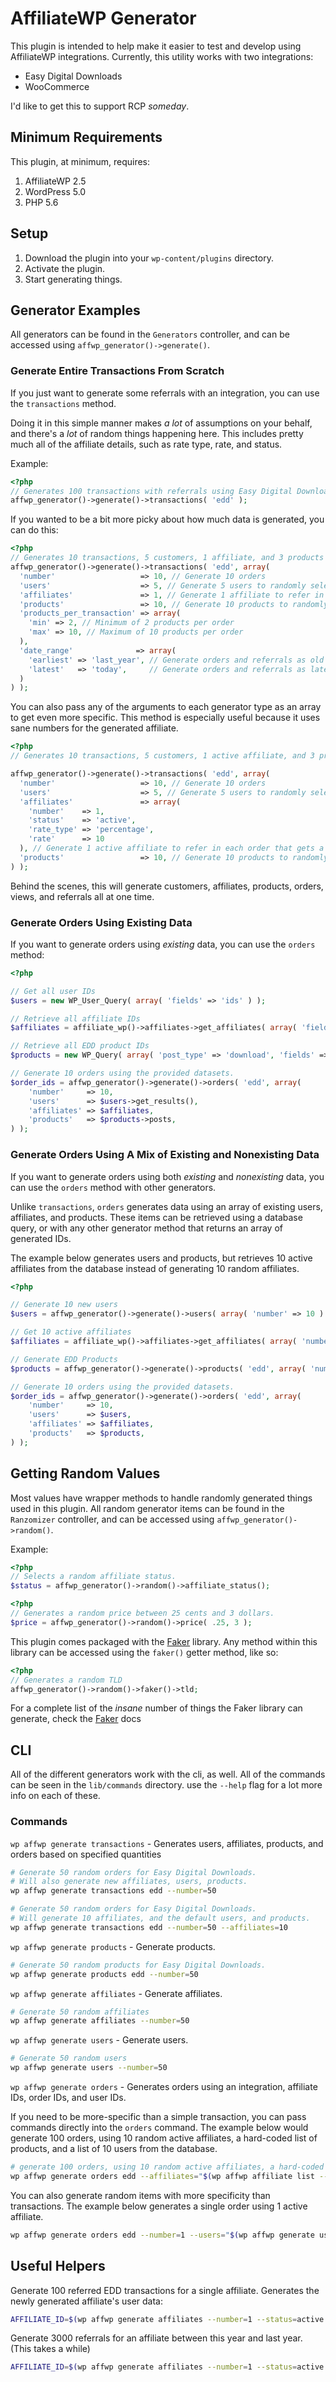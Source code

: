 # AffiliateWP Generator

This plugin is intended to help make it easier to test and develop using AffiliateWP integrations.
Currently, this utility works with two integrations:

* Easy Digital Downloads
* WooCommerce

I'd like to get this to support RCP _someday_.

## Minimum Requirements

This plugin, at minimum, requires:

1. AffiliateWP 2.5
1. WordPress 5.0
1. PHP 5.6

## Setup

1. Download the plugin into your `wp-content/plugins` directory.
1. Activate the plugin.
1. Start generating things.

## Generator Examples

All generators can be found in the `Generators` controller, and can be accessed using `affwp_generator()->generate()`.

### Generate Entire Transactions From Scratch

If you just want to generate some referrals with an integration, you can use the `transactions` method.

Doing it in this simple manner makes _a lot_ of assumptions on your behalf, and there's a _lot_ of random things
happening here. This includes pretty much all of the affiliate details, such as rate type, rate, and status.

Example:
```php
<?php
// Generates 100 transactions with referrals using Easy Digital Downloads.
affwp_generator()->generate()->transactions( 'edd' );
```

If you wanted to be a bit more picky about how much data is generated, you can do this:

```php
<?php
// Generates 10 transactions, 5 customers, 1 affiliate, and 3 products with referrals using Easy Digital Downloads.
affwp_generator()->generate()->transactions( 'edd', array(
  'number'                   => 10, // Generate 10 orders
  'users'                    => 5, // Generate 5 users to randomly select for orders
  'affiliates'               => 1, // Generate 1 affiliate to refer in each order
  'products'                 => 10, // Generate 10 products to randomly select in each order.
  'products_per_transaction' => array(
    'min' => 2, // Minimum of 2 products per order
    'max' => 10, // Maximum of 10 products per order
  ),
  'date_range'              => array(
    'earliest' => 'last_year', // Generate orders and referrals as old as 1 full year.
    'latest'   => 'today',     // Generate orders and referrals as late as today.
  )
) );
```

You can also pass any of the arguments to each generator type as an array to get even more specific. This method is 
especially useful because it uses sane numbers for the generated affiliate.

```php
<?php
// Generates 10 transactions, 5 customers, 1 active affiliate, and 3 products with referrals using Easy Digital Downloads.

affwp_generator()->generate()->transactions( 'edd', array(
  'number'                   => 10, // Generate 10 orders
  'users'                    => 5, // Generate 5 users to randomly select for orders
  'affiliates'               => array(
    'number'    => 1,
    'status'    => 'active',
    'rate_type' => 'percentage',
    'rate'      => 10
  ), // Generate 1 active affiliate to refer in each order that gets a 10% commission on orders.
  'products'                 => 10, // Generate 10 products to randomly select in each order.
) );
```

Behind the scenes, this will generate customers, affiliates, products, orders, views, and referrals all at one time.

### Generate Orders Using Existing Data

If you want to generate orders using _existing_ data, you can use the `orders` method:

```php
<?php

// Get all user IDs
$users = new WP_User_Query( array( 'fields' => 'ids' ) );

// Retrieve all affiliate IDs
$affiliates = affiliate_wp()->affiliates->get_affiliates( array( 'fields' => 'ids', 'number' => -1 ) );

// Retrieve all EDD product IDs 
$products = new WP_Query( array( 'post_type' => 'download', 'fields' => 'ids', 'posts_per_page' => -1 ) );

// Generate 10 orders using the provided datasets.
$order_ids = affwp_generator()->generate()->orders( 'edd', array(
	'number'     => 10,
	'users'      => $users->get_results(),
	'affiliates' => $affiliates,
	'products'   => $products->posts,
) );
```

### Generate Orders Using A Mix of Existing and Nonexisting Data

If you want to generate orders using both _existing_ and _nonexisting_ data,
you can use the `orders` method with other generators.

Unlike `transactions`, `orders` generates data using an array of existing users, affiliates, and products. 
These items can be retrieved using a database query, or with any other generator method that returns 
an array of generated IDs.

The example below generates users and products, but retrieves 10 active affiliates from the database instead of generating 
10 random affiliates.

```php
<?php

// Generate 10 new users
$users = affwp_generator()->generate()->users( array( 'number' => 10 ) );

// Get 10 active affiliates
$affiliates = affiliate_wp()->affiliates->get_affiliates( array( 'number' => 10, 'status' => 'active' ) );

// Generate EDD Products 
$products = affwp_generator()->generate()->products( 'edd', array( 'number' => 10 ) );

// Generate 10 orders using the provided datasets.
$order_ids = affwp_generator()->generate()->orders( 'edd', array(
	'number'     => 10,
	'users'      => $users,
	'affiliates' => $affiliates,
	'products'   => $products,
) );
```

## Getting Random Values

Most values have wrapper methods to handle randomly generated things used in this plugin. All random generator items can
be found in the `Ranzomizer` controller, and can be accessed using `affwp_generator()->random()`.

Example:

```php
<?php
// Selects a random affiliate status.
$status = affwp_generator()->random()->affiliate_status();
```


```php
<?php
// Generates a random price between 25 cents and 3 dollars.
$price = affwp_generator()->random()->price( .25, 3 );
```

This plugin comes packaged with the [Faker](https://github.com/fzaninotto/Faker) library. Any method
within this library can be accessed using the `faker()` getter method, like so:

```php
<?php
// Generates a random TLD
affwp_generator()->random()->faker()->tld;
```

For a complete list of the _insane_ number of things the Faker library can generate, check the [Faker](https://github.com/fzaninotto/Faker) docs

## CLI

All of the different generators work with the cli, as well. All of the commands can be seen in  the `lib/commands` directory. use the `--help` flag for a lot more info on each of these.

### Commands
`wp affwp generate transactions` - Generates users, affiliates, products, and orders based on specified quantities

```bash
# Generate 50 random orders for Easy Digital Downloads.
# Will also generate new affiliates, users, products.
wp affwp generate transactions edd --number=50
``` 

```bash
# Generate 50 random orders for Easy Digital Downloads.
# Will generate 10 affiliates, and the default users, and products.
wp affwp generate transactions edd --number=50 --affiliates=10
``` 

`wp affwp generate products` - Generate products.

```bash
# Generate 50 random products for Easy Digital Downloads.
wp affwp generate products edd --number=50
```

`wp affwp generate affiliates` - Generate affiliates.

```bash
# Generate 50 random affiliates
wp affwp generate affiliates --number=50
```

`wp affwp generate users` - Generate users.

```bash
# Generate 50 random users
wp affwp generate users --number=50
```

`wp affwp generate orders` - Generates orders using an integration, affiliate IDs, order IDs, and user IDs.

If you need to be more-specific than a simple transaction, you can pass commands directly into the `orders` command.
The example below would generate 100 orders, using 10 random active affiliates, a hard-coded list of products, and
a list of 10 users from the database.
```bash
# generate 100 orders, using 10 random active affiliates, a hard-coded list of products, and a list of 10 users from the database.
wp affwp generate orders edd --affiliates="$(wp affwp affiliate list --status=active --format=ids)" --products="507 508 509 510" --users="$(wp user list --format=ids --number=10)" --number=100
```

You can also generate random items with more specificity than transactions. The example below generates a single order using 1 active affiliate.
```bash
wp affwp generate orders edd --number=1 --users="$(wp affwp generate users --format=ids)" --affiliates="$(wp affwp generate affiliates --number=1 --status=active --format=ids)" --products="$(wp affwp generate products edd --format=ids)"
```

## Useful Helpers

Generate 100 referred EDD transactions for a single affiliate. Generates the newly generated affiliate's user data:

```bash
AFFILIATE_ID=$(wp affwp generate affiliates --number=1 --status=active --format=ids) && wp affwp generate orders edd --number=100 --affiliates="$AFFILIATE_ID" --users="$(wp affwp generate users --number=10 --format=ids)" --products="$(wp affwp generate products edd --number=10 --format=ids)"  && wp user get $(wp affwp affiliate get $AFFILIATE_ID --field=user_id)
```

Generate 3000 referrals for an affiliate between this year and last year. (This takes a while)
```bash
AFFILIATE_ID=$(wp affwp generate affiliates --number=1 --status=active --format=ids) && wp affwp generate orders edd --number=3000 --affiliates="$AFFILIATE_ID" --users="$(wp affwp generate users --number=20 --format=ids)" --products="$(wp affwp generate products edd --number=15 --format=ids)" --earliest-date="last year" --latest-date="tomorrow midnight"  && wp user get $(wp affwp affiliate get $AFFILIATE_ID --field=user_id) 
```
